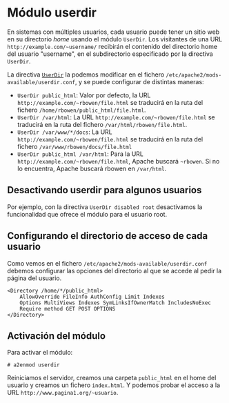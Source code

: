 # Módulo userdir

En sistemas con múltiples usuarios, cada usuario puede tener un sitio web en su directorio *home* usando el módulo `UserDir`. Los visitantes de una URL `http://example.com/~username/` recibirán el contenido del directorio home del usuario "username", en el subdirectorio especificado por la directiva `UserDir`.

La directiva [`UserDir`](https://httpd.apache.org/docs/2.4/es/mod/mod_userdir.html#userdir) la podemos modificar en el fichero `/etc/apache2/mods-available/userdir.conf`, y se puede configurar de distintas maneras:

* `UserDir public_html`: Valor por defecto, la URL `http://example.com/~rbowen/file.html` se traducirá en la ruta del fichero `/home/rbowen/public_html/file.html`.
* `UserDir /var/html`: La URL `http://example.com/~rbowen/file.html` se traducirá en la ruta del fichero `/var/html/rbowen/file.html`.
* `UserDir /var/www/*/docs`: La URL `http://example.com/~rbowen/file.html` se traducirá en la ruta del fichero `/var/www/rbowen/docs/file.html`
* `UserDir public_html /var/html`: Para la URL `http://example.com/~rbowen/file.html`, Apache buscará `~rbowen`. Si no lo encuentra, Apache buscará rbowen en `/var/html`.

## Desactivando userdir para algunos usuarios

Por ejemplo, con la directiva `UserDir disabled root` desactivamos la funcionalidad que ofrece el módulo para el usuario root.

## Configurando el directorio de acceso de cada usuario

Como vemos en el fichero `/etc/apache2/mods-available/userdir.conf` debemos configurar las opciones del directorio al que se accede al pedir la página del usuario.

	<Directory /home/*/public_html>
        AllowOverride FileInfo AuthConfig Limit Indexes
        Options MultiViews Indexes SymLinksIfOwnerMatch IncludesNoExec
        Require method GET POST OPTIONS
    </Directory>


## Activación del módulo

Para activar el módulo:

	# a2enmod userdir

Reiniciamos el servidor, creamos una carpeta `public_html` en el home del usuario y creamos un fichero `index.html`. Y podemos probar el acceso a la URL `http://www.pagina1.org/~usuario`.